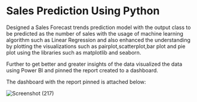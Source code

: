 

# Sales Prediction Using Python

Designed a Sales Forecast trends prediction model with the output class to be predicted as the number of sales with the usage of machine learning algorithm such as Linear Regression and also enhanced the understanding by plotting the visualizations such as pairplot,scatterplot,bar plot and pie plot using the libraries such as matplotlib and seaborn.

Further to get better and greater insights of the data visualized the data using Power BI and pinned the report created to a dashboard.

The dashboard with the report pinned is attached below:

![Screenshot (217)](https://github.com/user-attachments/assets/22764b69-e738-4e22-b079-62a63318de67)
